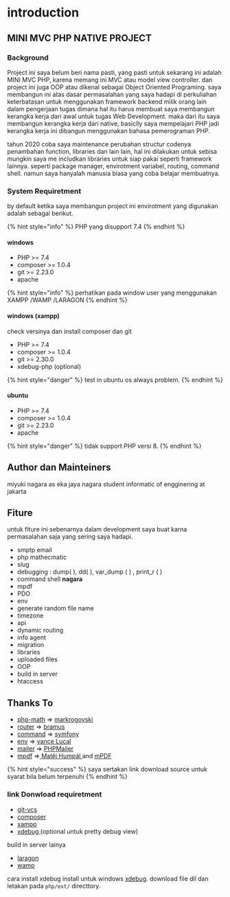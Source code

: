 # introduction

## MINI MVC PHP NATIVE PROJECT

### Background

Project ini saya belum beri nama pasti, yang pasti untuk sekarang ini adalah MINI MVC PHP, karena memang ini MVC atau model view controller. dan project ini juga OOP atau dikenal sebagai Object Oriented Programing. saya membangun ini atas dasar permasalahan yang saya hadapi di perkuliahan keterbatasan untuk menggunakan framework backend milik orang lain dalam pengerjaan tugas dimana hal itu harus membuat saya membangun kerangka kerja dari awal untuk tugas Web Development.  maka dari itu saya membangun kerangka kerja dari native, basiclly saya mempelajari PHP jadi kerangka kerja ini dibangun menggunakan bahasa pemerograman PHP.

tahun 2020 coba saya maintenance perubahan structur codenya penambahan function, libraries dan lain lain, hal ini dilakukan untuk sebisa mungkin saya me includkan libraries untuk siap pakai seperti framework lainnya. seperti package manager, envirotment variabel, routing, command shell. namun saya hanyalah manusia biasa yang coba belajar membuatnya.

### System Requiretment

by default ketika saya membangun project ini envirotment yang digunakan adalah sebagai berikut.

{% hint style="info" %}
PHP yang disupport 7.4
{% endhint %}

#### windows

* PHP >= 7.4
* composer >= 1.0.4
* git >= 2.23.0
* apache

{% hint style="info" %}
perhatikan pada window user yang menggunakan XAMPP /WAMP /LARAGON
{% endhint %}

#### windows (xampp)

check versinya dan install composer dan git

* PHP >= 7.4
* composer >= 1.0.4
* git >= 2.30.0
* xdebug-php (optional)

{% hint style="danger" %}
test in ubuntu os always problem.
{% endhint %}

#### ubuntu

* PHP >= 7.4
* composer >= 1.0.4
* git >= 2.23.0
* apache

{% hint style="danger" %}
tidak support PHP versi 8.&#x20;
{% endhint %}

## Author dan Mainteiners

miyuki nagara as eka jaya nagara student informatic of engginering at jakarta

## Fiture

untuk fiture ini sebenarnya dalam development saya buat karna permasalahan saja yang sering saya hadapi.

* smptp email&#x20;
* php mathecmatic&#x20;
* slug
* debugging : dump( ), dd( ), var\_dump ( ) , print\_r ( )
* command shell **nagara**
* mpdf
* PDO
* env
* generate random file name
* timezone
* api
* dynamic routing
* info agent
* migration
* libraries
* uploaded files
* OOP
* build in server
* htaccess

## Thanks To&#x20;

* [php-math](https://packagist.org/packages/markrogoyski/math-php)  => [markrogoyski](https://github.com/markrogoyski)
* [router](https://packagist.org/packages/bramus/router) => [bramus](https://github.com/bramus)
* [command](https://packagist.org/packages/symfony/console) => [symfony](https://github.com/symfony/console)
* [env](https://packagist.org/packages/vlucas/phpdotenv) => [vance Lucal](https://github.com/vlucas)
* [mailer](https://packagist.org/packages/phpmailer/phpmailer) => [PHPMailer](https://github.com/PHPMailer)
* [mpdf](https://packagist.org/packages/mpdf/mpdf) =>[ Matěj Humpál ](https://github.com/finwe)and [mPDF](https://github.com/mpdf)

{% hint style="success" %}
saya sertakan link download source untuk syarat bila belum terpenuhi
{% endhint %}

### link Donwload requiretment

* [git-vcs](https://git-scm.com/book/id/v2/Memulai-Tentang-Version-Control)
* [composer](https://getcomposer.org/download/)
* [xampp](https://www.apachefriends.org/xampp-files/7.4.18/xampp-windows-x64-7.4.18-0-VC15-installer.exe)
* [xdebug ](https://xdebug.org)(optional untuk pretty debug view)

build in server lainya

* [laragon](https://laragon.org/download/index.html)&#x20;
* [wamp](https://www.wampserver.com/en/)

cara install xdebug install untuk windows [xdebug](https://xdebug.org/wizard). download file dll dan letakan pada `php/ext/` directtory.
